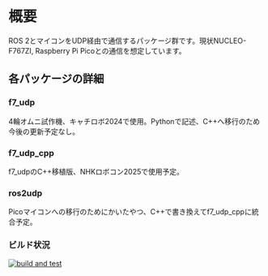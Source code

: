 # 概要
ROS 2とマイコンをUDP経由で通信するパッケージ群です。現状NUCLEO-F767ZI, Raspberry Pi Picoとの通信を想定しています。

## 各パッケージの詳細
### f7_udp
4輪オムニ試作機、キャチロボ2024で使用。Pythonで記述、C++へ移行のため今後の更新予定なし。
### f7_udp_cpp
f7_udpのC++移植版、NHKロボコン2025で使用予定。
### ros2udp
Picoマイコンへの移行のためにかいたやつ、C++で書き換えてf7_udp_cppに統合予定。
### ビルド状況
[![build and test](https://github.com/RRST-NHK-Project/ros2udp/actions/workflows/main.yml/badge.svg?branch=main)](https://github.com/RRST-NHK-Project/ros2udp/actions/workflows/main.yml)
